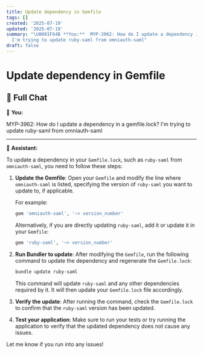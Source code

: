 ```yaml
---
title: Update dependency in Gemfile
tags: []
created: '2025-07-19'
updated: '2025-07-19'
summary: "\U0001F64B **You:**  MYP-3962: How do I update a dependency in a gemfile.lock?
  I'm trying to update ruby-saml from omniauth-saml"
draft: false
---
```


# Update dependency in Gemfile

## 🧠 Full Chat

🙋 **You:**

MYP-3962: How do I update a dependency in a gemfile.lock? I'm trying to update ruby-saml from omniauth-saml

---

🤖 **Assistant:**

To update a dependency in your `Gemfile.lock`, such as `ruby-saml` from `omniauth-saml`, you need to follow these steps:

1. **Update the Gemfile**: Open your `Gemfile` and modify the line where `omniauth-saml` is listed, specifying the version of `ruby-saml` you want to update to, if applicable.

   For example:
   ```ruby
   gem 'omniauth-saml', '~> version_number'
   ```

   Alternatively, if you are directly updating `ruby-saml`, add it or update it in your `Gemfile`:
   ```ruby
   gem 'ruby-saml', '~> version_number'
   ```

2. **Run Bundler to update**: After modifying the `Gemfile`, run the following command to update the dependency and regenerate the `Gemfile.lock`:
   ```bash
   bundle update ruby-saml
   ```

   This command will update `ruby-saml` and any other dependencies required by it. It will then update your `Gemfile.lock` file accordingly.

3. **Verify the update**: After running the command, check the `Gemfile.lock` to confirm that the `ruby-saml` version has been updated.

4. **Test your application**: Make sure to run your tests or try running the application to verify that the updated dependency does not cause any issues.

Let me know if you run into any issues!